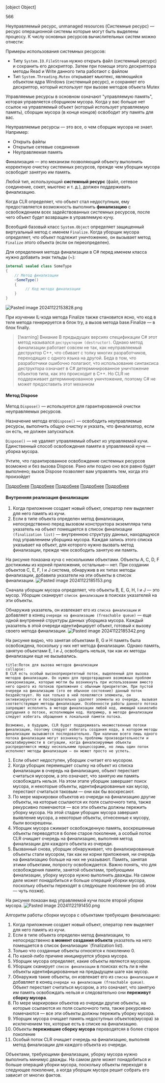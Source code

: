 [object Object]

566

Неуправляемый ресурс, unmanaged resources (Системные ресурс) — ресурс операционной системы которые могут быть выделены процессу.
К числу основных ресурсов вычислительных систем можно отнести: 


Примеры использования системных ресурсов:
- Типу `System.IO.FileStream` нужно открыть файл (системный ресурс) и сохранить его дескриптор. Затем при помощи этого дескриптора методы Read и Write данного типа работают с файлом
- Тип `System.Threading.Mutex` открывает мьютекс, являющийся объектом ядра Windows (системный ресурс), и сохраняет его дескриптор, который использует при вызове методов объекта Mutex

Управляемые ресурсы в основном означают "управляемую память", которая управляется сборщиком мусора. Когда у вас больше нет ссылок на управляемый объект (который использует управляемую память), сборщик мусора (в конце концов) освободит эту память для вас.

Неуправляемые ресурсы — это все, о чем сборщик мусора не знает. 
Например:
- Открыть файлы
- Открытые сетевые соединения
- Неуправляемая память



Финализация — это механизм позволяющий объекту выполнить корректную очистку системных ресурсов, прежде чем уборщик мусора освободит занятую им память.

Любой тип, использующий **системный ресурс** (файл, сетевое соединение, сокет, мьютекс и т. д.), должен поддерживать финализацию. 

Когда CLR определяет, что объект стал недоступным, ему предоставляется возможность выполнить **финализацию** с освобождением всех задействованных системных ресурсов, после чего объект будет возвращен в управляемую кучу.

Всеобщий базовый класс `System.Object` определяет защищенный виртуальный метод с именем `Finalize`. Когда уборщик мусора определяет, что объект подлежит уничтожению, он вызывает метод `Finalize` этого объекта (если он переопределен). 

Для определения метода финализации в С# перед именем класса нужно добавить знак тильды (~):
```csharp
internal sealed class SomeType
{
	// Метод финализации
	~SomeType()
	{
		 // Код метода финализации
	}
}
```

![Pasted image 20241122153828.png](/img/user/Files/Image/Pasted%20image%2020241122153828.png)

При изучении IL-кода метода Finalize также становится ясно, что код в теле метода генерируется в блок try, а вызов метода base.Finalize — в блок finally.


> [!warning] Вниание
>  В предыдущих версиях спецификации С# этот метод назывался `деструктором (destructor)`. Однако метод финализации работает совсем не так, как неуправляемый деструктор C++, что сбивает с толку многих разработчиков, переходящих с одного языка на другой. Беда в том, что разработчики ошибочно полагают, что использование синтаксиса деструктора означает в C# детерминированное уничтожение объектов типа, как это происходит в C++.
>  Но CLR не поддерживает детерминированное уничтожение, поэтому C# не может предоставить этот механизм 

#### Метод Dispose
Метод `Dispose()`  — используется для гарантированной очистки неуправляемых ресурсов.

Назначение метода его`Dispose()` — освободить неуправляемые ресурсы, выполнить общую очистку и указать, что финализатор, если он есть, не должен запускаться.

`Dispose()`  —  не удаляет управляемый объект из управляемой кучи. Единственный способ освобождения памяти в управляемой куче — уборка мусора.

Учтите, что гарантированное освобождение системных ресурсов возможно и без вызова Dispose. Рано или поздно оно все равно будет выполнено; вызов Dispose позволяет вам управлять тем, когда это произойдет

[Подробнее](https://stackoverflow.com/questions/4267729/what-happens-if-i-dont-call-dispose-on-the-pen-object/5555243#5555243)
[Подробнее](https://stackoverflow.com/questions/45036/will-the-garbage-collector-call-idisposable-dispose-for-me)
[Подробнее](https://stackoverflow.com/questions/1691846/does-garbage-collector-call-dispose)
[Подробнее](https://stackoverflow.com/questions/15157877/more-information-on-how-c-sharp-dispose-works)
[Подробнее](https://learn.microsoft.com/en-gb/dotnet/standard/garbage-collection/implementing-dispose#dispose-and-disposebool)



#### Внутренняя реализация финализации

1. Когда приложение создает новый объект, оператор new выделяет для него память из кучи. 
2. Если в типе объекта определен метод финализации, непосредственно перед вызовом конструктора экземпляра типа указатель на объект помещается в список финализации `(finalization list)` — внутреннюю структуру данных, находящуюся под управлением уборщика мусора. Каждая запись этого списка указывает на объект, для которого нужно вызвать метод финализации, прежде чем освободить занятую им память.


На рисунке показана куча с несколькими объектами. Объекты A, C, D, F достижимы из корней приложения,  остальные— нет. При создании объектов C, E, F, I и J система, обнаружив в их типах методы финализации, добавила указатели на эти объекты в список финализации.
![Pasted image 20241122185153.png](/img/user/Files/Image/Pasted%20image%2020241122185153.png)


Сначала уборщик мусора определяет, что объекты B, E, G, H, I и J — это мусор. Уборщик сканирует `список финализации` в поисках указателей на эти объекты. 

Обнаружив указатель, он извлекает его из `списка финализации` и добавляет в конец `очереди на финализацию (freachable queue)` — еще одной внутренней структуры данных уборщика мусора. Каждый указатель в этой очереди идентифицирует объект, готовый к вызову своего метода финализации.
![Pasted image 20241122185342.png](/img/user/Files/Image/Pasted%20image%2020241122185342.png)

На рисунке видно, что занятая объектами B, G и H память была освобождена, поскольку у них нет метода финализации. Однако память, занятую объектами E, I и J, освободить нельзя, так как их методы финализации еще не вызывались.

```ad-note
title:Поток для вызова методов финализации
collapse:
В CLR есть особый высокоприоритетный поток, выделенный для вызова методов финализации. Он нужен для предотвращения возможных проблем синхронизации, которые могли бы возникнуть при использовании вместо него одного из потоков приложения с обычным приоритетом. При пустой очереди на финализацию (это ее обычное состояние) данный поток бездействует. Но как только в ней появляются элементы, он активизируется и последовательно удаляет элементы из очереди, вызывая соответствующие методы финализации. Особенности работы данного потока запрещают исполнять в методе финализации любой код, имеющий какиелибо допущения о потоке, исполняющем код. Например, в методе финализации следует избегать обращения к локальной памяти потока.

Возможно, в будущем, CLR будет поддерживать множественные потоки финализации, поэтому следует избегать создания кода, в котором методы финализации вызываются последовательно. При наличии всего лишь одного потока финализации могут возникнуть проблемы производительности и масштабируемости в ситуации, когда финализируемые объекты распределяются между несколькими процессорами, но лишь один поток исполняет методы финализации — он может просто не успеть.
```




1. Если объект недоступен, уборщик считает его мусором. 
2. Когда уборщик перемещает ссылку на объект из списка финализации в очередь на финализацию, объект перестает считаться мусором, а это означает, что занятую им память освобождать нельзя. На этом этапе уборщик завершает поиск мусора, и некоторые объекты, идентифицированные как мусор, перестают считаться таковым — они как бы воскресают. 
3. По мере маркировки объектов из очереди на финализацию другие объекты, на которые ссылаются их поля ссылочного типа, также рекурсивно помечаются — все эти объекты должны пережить уборку мусора. На этой стадии уборщик мусора завершил выявление мусора, а некоторые объекты, отнесенные к мусору, были воскрешены. 
5. Уборщик мусора сжимает освобожденную память, воскрешенные объекты переводятся в более старое поколение, а особый поток CLR очищает очередь на финализацию, выполняя метод финализации для каждого объекта из очереди. 
6. Вызванный снова, уборщик обнаруживает, что финализированные объекты стали мусором, так как ни корни приложения, ни очередь на финализацию больше на них не указывают. Память, занятая этими объектами, попросту освобождается. Важно понять, что для освобождения памяти, занятой объектами, требующими финализации, уборку мусора нужно выполнить дважды. На самом деле может понадобиться и больше операций уборки мусора, поскольку объекты переходят в следующее поколение (но об этом — чуть позже).

На рисунке показан вид управляемой кучи после второй уборки мусора.
![Pasted image 20241122191450.png](/img/user/Files/Image/Pasted%20image%2020241122191450.png)

Алгоритм работы сборки мусора с объектами требующих финализацию:
1. Когда приложение создает новый объект, оператор new выделяет для него память из кучи. 
2. Если в типе объекта определен метод финализации, то непосредственно **в момент создания объекта** указатель на него помещается в список финализации `(finalization list).
3. Только что созданные объекты относятся к поколению 0.
4. По какой-либо причине инициируется уборка мусора.
5. Уборщик мусора определяет, какие объекты являются мусором. 
6. Уборщик сканирует `список финализации` в поисках есть ли в нём объекты идентифицированные на предыдущем шаге как мусор. 
7. Обнаружив такие объекты, он извлекает его из `списка финализации` и добавляет в конец `очереди на финализацию (freachable queue)`. Объект перестает считаться мусором, а это означает, что занятую им память освобождать нельзя и следовательно они **переживут сборку мусора**.
8. По мере маркировки объектов из очереди другие объекты, на которые ссылаются их поля ссылочного типа, также рекурсивно помечаются — все эти объекты должны пережить уборку мусора.
9. Уборщик мусора очищает память недоступных объектов(мусора) за исключением тех, которые есть в списке на финализацию.
10. Объекты **пережившие сборку мусора** переводятсяя в более старое поколение
11. Особый поток CLR очищает очередь на финализацию, выполняя метод финализации для каждого объекта из очереди.

Объектами, требующими финализации, уборку мусора нужно выполнить минимус дважды. На самом деле может понадобиться и больше операций уборки мусора, поскольку объекты переходят в следующее поколение, а когда уборщик мусора решит собрать его зависит от многих фактов.



